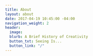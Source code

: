 ```yaml
---
title: About
layout: about
date: 2017-04-19 10:45:00 -04:00
navigation_weight: 2
header:
  image: 
  blurb: A Brief History of Creativity
  button_txt: Seeing Is...
  button_link: "/"
---
```



